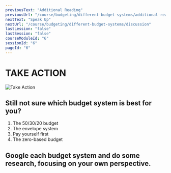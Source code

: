 ```yaml
---
previousText: "Additional Reading"
previousUrl: "/course/budgeting/different-budget-systems/additional-reading"
nextText: "Speak Up"
nextUrl: "/course/budgeting/different-budget-systems/discussion"
lastLession: "false"
lastSession: "false"
courseModuleId: "6"
sessionId: "6"
pageId: "6"
---
```



# TAKE ACTION
![Take Action](/assets/img/take-action.jpg)

## Still not sure which budget system is best for you?  

1. The 50/30/20 budget
2. The envelope system
3. Pay yourself first
4. The zero-based budget

## Google each budget system and do some research, focusing on your own perspective.
